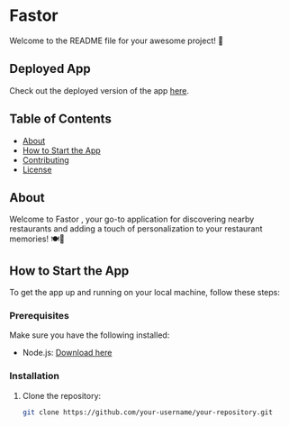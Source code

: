 # Fastor

Welcome to the README file for your awesome project! 🚀

## Deployed App

Check out the deployed version of the app [here](https://fastor-flax.vercel.app/).

## Table of Contents

- [About](#about)
- [How to Start the App](#how-to-start-the-app)
- [Contributing](#contributing)
- [License](#license)

## About

Welcome to Fastor , your go-to application for discovering nearby restaurants and adding a touch of personalization to your restaurant memories! 🍽️📸

## How to Start the App

To get the app up and running on your local machine, follow these steps:

### Prerequisites

Make sure you have the following installed:

- Node.js: [Download here](https://nodejs.org/)

### Installation

1. Clone the repository:

   ```bash
   git clone https://github.com/your-username/your-repository.git
